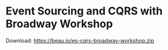 Event Sourcing and CQRS with Broadway Workshop
==============================================

Download: https://beau.io/es-cqrs-broadway-workshop.zip
